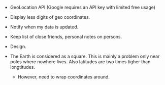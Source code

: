 - GeoLocation API (Google requires an API key with limited free usage)

- Display less digits of geo coordinates.

- Notify when my data is updated.

- Keep list of close friends, personal notes on persons.

- Design.

- The Earth is considered as a square. This is mainly a problem only near poles where nowhere lives.
  Also latitudes are two times tigher than longtitudes.
  - However, need to wrap coordinates around.
